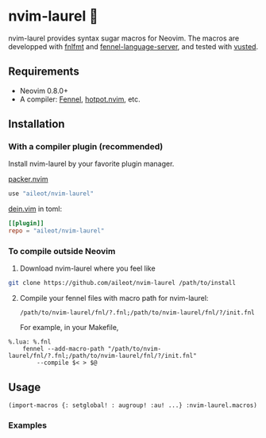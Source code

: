 # nvim-laurel 🌿

nvim-laurel provides syntax sugar macros for Neovim. The macros are developped
with [fnlfmt][fnlfmt] and [fennel-language-server][fennel-language-server], and
tested with [vusted][vusted].

## Requirements

- Neovim 0.8.0+
- A compiler: [Fennel][Fennel], [hotpot.nvim][hotpot.nvim], etc.

## Installation

### With a compiler plugin (recommended)

Install nvim-laurel by your favorite plugin manager.

[packer.nvim](https://github.com/wbthomason/packer.nvim)

```lua
use "aileot/nvim-laurel"
```

[dein.vim](https://github.com/Shougo/dein.vim) in toml:

```toml
[[plugin]]
repo = "aileot/nvim-laurel"
```

### To compile outside Neovim

1. Download nvim-laurel where you feel like

```sh
git clone https://github.com/aileot/nvim-laurel /path/to/install
```

2. Compile your fennel files with macro path for nvim-laurel:

   `/path/to/nvim-laurel/fnl/?.fnl;/path/to/nvim-laurel/fnl/?/init.fnl`

   For example, in your Makefile,

```make
%.lua: %.fnl
	fennel --add-macro-path "/path/to/nvim-laurel/fnl/?.fnl;/path/to/nvim-laurel/fnl/?/init.fnl"
		--compile $< > $@
```

## Usage

```fennel
(import-macros {: setglobal! : augroup! :au! ...} :nvim-laurel.macros)
```

### Examples

[Fennel]: https://github.com/bakpakin/Fennel
[fnlfmt]: https://git.sr.ht/~technomancy/fnlfmt
[fennel-language-server]: https://github.com/rydesun/fennel-language-server
[vusted]: https://github.com/notomo/vusted
[hotpot.nvim]: https://github.com/rktjmp/hotpot.nvim
